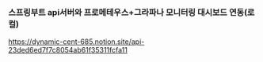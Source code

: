 ### 스프링부트 api서버와 프로메테우스+그라파나 모니터링 대시보드 연동(로컬)

https://dynamic-cent-685.notion.site/api-23ded6ed7f7c8054ab61f35311fcfa11
